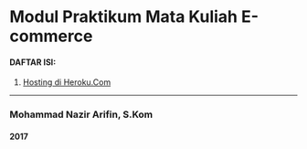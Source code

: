 # Modul Praktikum Mata Kuliah E-commerce

#### DAFTAR ISI:

1. [Hosting di Heroku.Com](https://github.com/NazirArifin/modulEcommerce/blob/master/heroku.md)

---
### Mohammad Nazir Arifin, S.Kom
#### 2017